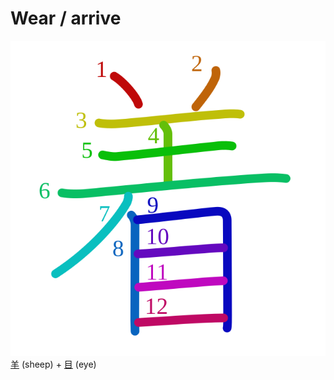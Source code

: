# Wear / arrive
![7740](Kanji/kanji-colorize/7740.svg)
[羊](Kanji/kanji-dict/羊.md) (sheep) + [目](Kanji/kanji-dict/目.md) (eye) 
